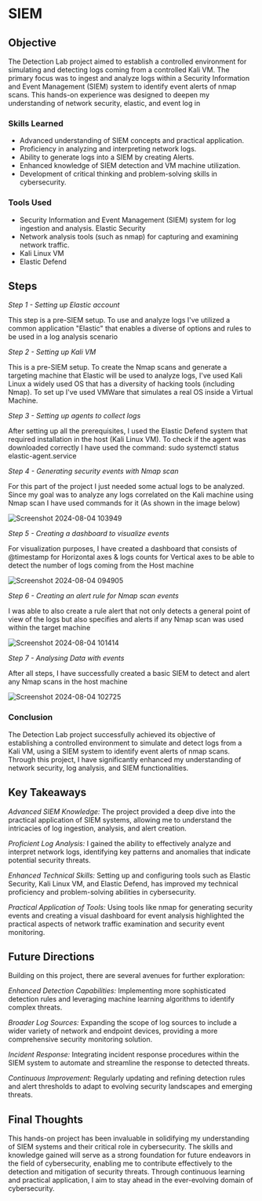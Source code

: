 # SIEM 

## Objective

The Detection Lab project aimed to establish a controlled environment for simulating and detecting logs coming from a controlled Kali VM. The primary focus was to ingest and analyze logs within a Security Information and Event Management (SIEM) system to identify event alerts of nmap scans. This hands-on experience was designed to deepen my understanding of network security, elastic, and event log in

### Skills Learned

- Advanced understanding of SIEM concepts and practical application.
- Proficiency in analyzing and interpreting network logs.
- Ability to generate logs into a SIEM by creating Alerts.
- Enhanced knowledge of SIEM detection and VM machine utilization.
- Development of critical thinking and problem-solving skills in cybersecurity.

### Tools Used

- Security Information and Event Management (SIEM) system for log ingestion and analysis. Elastic Security
- Network analysis tools (such as nmap) for capturing and examining network traffic.
- Kali Linux VM
- Elastic Defend

## Steps

*Step 1 - Setting up Elastic account*

This step is a pre-SIEM setup. To use and analyze logs I've utilized a common application "Elastic" that enables a diverse of options and rules to be used in a log analysis scenario

*Step 2 - Setting up Kali VM*

This is a pre-SIEM setup. To create the Nmap scans and generate a targeting machine that Elastic will be used to analyze logs, I've used Kali Linux a widely used OS that has a diversity of hacking tools (including Nmap). To set up I've used VMWare that simulates a real OS inside a Virtual Machine.

*Step 3 - Setting up agents to collect logs*

After setting up all the prerequisites, I used the Elastic Defend system that required installation in the host (Kali Linux VM). To check if the agent was downloaded correctly I have used the command: sudo systemctl status elastic-agent.service

*Step 4 - Generating security events with Nmap scan*

For this part of the project I just needed some actual logs to be analyzed. Since my goal was to analyze any logs correlated on the Kali machine using Nmap scan I have used commands for it (As shown in the image below)

![Screenshot 2024-08-04 103949](https://github.com/user-attachments/assets/89665a6d-d060-4f9e-8cc8-01b440b2b722)

*Step 5 - Creating a dashboard to visualize events*

For visualization purposes, I have created a dashboard that consists of @timestamp for Horizontal axes & logs counts for Vertical axes to be able to detect the number of logs coming from the Host machine

![Screenshot 2024-08-04 094905](https://github.com/user-attachments/assets/31490563-c0f4-47b0-a46b-299a122705e5)

*Step 6 - Creating an alert rule for Nmap scan events*

I was able to also create a rule alert that not only detects a general point of view of the logs but also specifies and alerts if any Nmap scan was used within the target machine

![Screenshot 2024-08-04 101414](https://github.com/user-attachments/assets/2f0f019c-7bf5-4371-bf95-33ec61ee1c82)

*Step 7 - Analysing Data with events*

After all steps, I have successfully created a basic SIEM to detect and alert any Nmap scans in the host machine

![Screenshot 2024-08-04 102725](https://github.com/user-attachments/assets/820c51b1-6ae8-48f4-9d13-e6f418522b28)

### Conclusion

The Detection Lab project successfully achieved its objective of establishing a controlled environment to simulate and detect logs from a Kali VM, using a SIEM system to identify event alerts of nmap scans. Through this project, I have significantly enhanced my understanding of network security, log analysis, and SIEM functionalities.

## Key Takeaways

*Advanced SIEM Knowledge:* The project provided a deep dive into the practical application of SIEM systems, allowing me to understand the intricacies of log ingestion, analysis, and alert creation.

*Proficient Log Analysis:* I gained the ability to effectively analyze and interpret network logs, identifying key patterns and anomalies that indicate potential security threats.

*Enhanced Technical Skills:* Setting up and configuring tools such as Elastic Security, Kali Linux VM, and Elastic Defend, has improved my technical proficiency and problem-solving abilities in cybersecurity.

*Practical Application of Tools:* Using tools like nmap for generating security events and creating a visual dashboard for event analysis highlighted the practical aspects of network traffic examination and security event monitoring.

## Future Directions

Building on this project, there are several avenues for further exploration:

*Enhanced Detection Capabilities:* Implementing more sophisticated detection rules and leveraging machine learning algorithms to identify complex threats.

*Broader Log Sources:* Expanding the scope of log sources to include a wider variety of network and endpoint devices, providing a more comprehensive security monitoring solution.

*Incident Response:* Integrating incident response procedures within the SIEM system to automate and streamline the response to detected threats.

*Continuous Improvement:* Regularly updating and refining detection rules and alert thresholds to adapt to evolving security landscapes and emerging threats.


## Final Thoughts

This hands-on project has been invaluable in solidifying my understanding of SIEM systems and their critical role in cybersecurity. The skills and knowledge gained will serve as a strong foundation for future endeavors in the field of cybersecurity, enabling me to contribute effectively to the detection and mitigation of security threats. Through continuous learning and practical application, I aim to stay ahead in the ever-evolving domain of cybersecurity.


